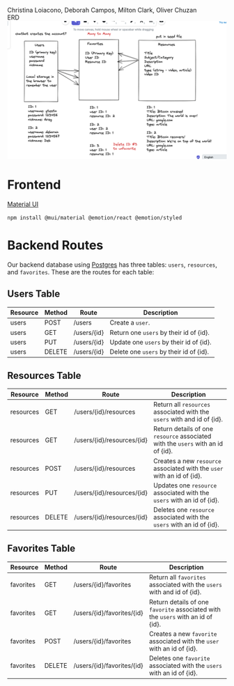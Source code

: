 Christina Loiacono, Deborah Campos, Milton Clark, Oliver Chuzan <br>
ERD
<img src="./images/erd.png" alt="event-relational-database"/>

# Frontend

[Material UI](https://mui.com/) 
```
npm install @mui/material @emotion/react @emotion/styled

```

# Backend Routes

Our backend database using [Postgres](https://www.postgresql.org/) has three tables: `users`, `resources`, and `favorites`.  These are the routes for each table:

## Users Table

| Resource | Method | Route       | Description                           |
|----------|--------|-------------|---------------------------------------|
| users    | POST   | /users      | Create a `user`.                        |
| users    | GET    | /users/{id} | Return one `users` by their id of {id}. |
| users    | PUT    | /users/{id} | Update one `users` by their id of {id}. |
| users    | DELETE | /users/{id} | Delete one `users` by their id of {id}. |

## Resources Table

| Resource  | Method | Route                      | Description                                                                  |
|-----------|--------|----------------------------|------------------------------------------------------------------------------|
| resources | GET    | /users/{id}/resources      | Return all `resources` associated with the `users` with and id of {id}.          |
| resources | GET    | /users/{id}/resources/{id} | Return details of one `resource` associated with the `users` with an id of {id}. |
| resources | POST   | /users/{id}/resources      | Creates a new `resource` associated with the `user` with an id of {id}.          |
| resources | PUT    | /users/{id}/resources/{id} | Updates one `resource` associated with the `users` with an id of {id}.           |
| resources | DELETE | /users/{id}/resources/{id} | Deletes one `resource` associated with the `users` with an id of {id}.           |

## Favorites Table

| Resource  | Method | Route                      | Description                                                                      |
|-----------|--------|----------------------------|----------------------------------------------------------------------------------|
| favorites | GET    | /users/{id}/favorites      | Return all `favorites` associated with the `users` with and id of {id}.          |
| favorites | GET    | /users/{id}/favorites/{id} | Return details of one `favorite` associated with the `users` with an id of {id}. |
| favorites | POST   | /users/{id}/favorites      | Creates a new `favorite` associated with the `user` with an id of {id}.          |
| favorites | DELETE | /users/{id}/favorites/{id} | Deletes one `favorite` associated with the `users` with an id of {id}.           |